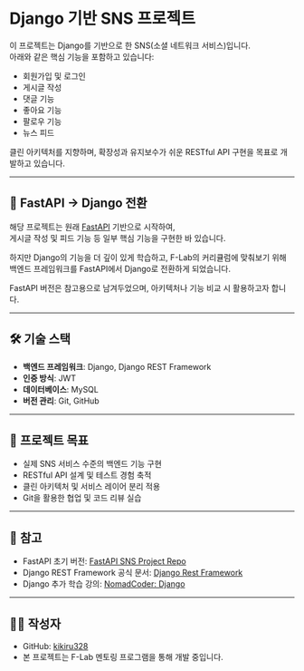 # Django 기반 SNS 프로젝트

이 프로젝트는 Django를 기반으로 한 SNS(소셜 네트워크 서비스)입니다.  
아래와 같은 핵심 기능을 포함하고 있습니다:

- 회원가입 및 로그인
- 게시글 작성
- 댓글 기능
- 좋아요 기능
- 팔로우 기능
- 뉴스 피드

클린 아키텍처를 지향하며, 확장성과 유지보수가 쉬운 RESTful API 구현을 목표로 개발하고 있습니다.

---

## 📌 FastAPI → Django 전환

해당 프로젝트는 원래 [FastAPI](https://github.com/kikiru328/TIL/tree/main/FastAPI) 기반으로 시작하여,  
게시글 작성 및 피드 기능 등 일부 핵심 기능을 구현한 바 있습니다.

하지만 Django의 기능을 더 깊이 있게 학습하고, F-Lab의 커리큘럼에 맞춰보기 위해  
백엔드 프레임워크를 FastAPI에서 Django로 전환하게 되었습니다.

FastAPI 버전은 참고용으로 남겨두었으며, 아키텍처나 기능 비교 시 활용하고자 합니다.

---

## 🛠 기술 스택

- **백엔드 프레임워크**: Django, Django REST Framework  
- **인증 방식**: JWT  
- **데이터베이스**: MySQL   
- **버전 관리**: Git, GitHub

---

## 🎯 프로젝트 목표

- 실제 SNS 서비스 수준의 백엔드 기능 구현
- RESTful API 설계 및 테스트 경험 축적
- 클린 아키텍처 및 서비스 레이어 분리 적용
- Git을 활용한 협업 및 코드 리뷰 실습

---

## 🔗 참고

- FastAPI 초기 버전: [FastAPI SNS Project Repo](https://github.com/kikiru328/TIL/tree/main/FastAPI)
- Django REST Framework 공식 문서: [Django Rest Framework](https://www.django-rest-framework.org/)
- Django 추가 학습 강의: [NomadCoder: Django](https://nomadcoders.co/airbnb-clone/lobby)

---

## 🙋‍♂️ 작성자

- GitHub: [kikiru328](https://github.com/kikiru328)  
- 본 프로젝트는 F-Lab 멘토링 프로그램을 통해 개발 중입니다.

